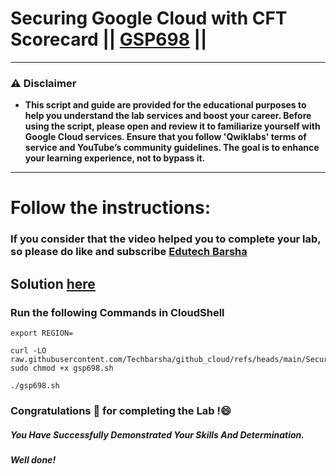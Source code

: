 # Securing Google Cloud with CFT Scorecard || [GSP698](https://www.cloudskillsboost.google/focuses/10437?parent=catalog) ||

---
### ⚠️ Disclaimer
- **This script and guide are provided for  the educational purposes to help you understand the lab services and boost your career. Before using the script, please open and review it to familiarize yourself with Google Cloud services. Ensure that you follow 'Qwiklabs' terms of service and YouTube’s community guidelines. The goal is to enhance your learning experience, not to bypass it.**
---
# Follow the instructions:
### If you consider that the video helped you to complete your lab, so please do like and subscribe [Edutech Barsha](https://www.youtube.com/@edutechbarsha)
## Solution [here](https://youtu.be/pzDU6a4kfU8)

### Run the following Commands in CloudShell

```
export REGION=
```
```
curl -LO raw.githubusercontent.com/Techbarsha/github_cloud/refs/heads/main/Securing%20Google%20Cloud%20with%20CFT%20Scorecard/gsp698.sh
sudo chmod +x gsp698.sh

./gsp698.sh
```
### Congratulations 🎉 for completing the Lab !😄

##### *You Have Successfully Demonstrated Your Skills And Determination.*

#### *Well done!*
